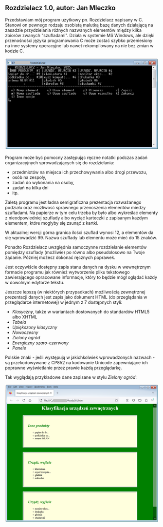 ## Rozdzielacz 1.0, autor: Jan Mleczko

Przedstawiam mój program uzytkowy pn. Rozdzielacz napisany w C. Stanowi on pewnego rodzaju osobistą malutką bazę danych działającą na zasadzie przydzielania różnych nazwanych elementów między kilka zbiorów zwanych "szufladami". Działa w systemie MS Windows, ale dzięki przenośności języka programowania C może zostać szybko przeniesiony na inne systemy operacyjne lub nawet rekompilowany na nie bez zmian w kodzie C.

![zrzut ekranu](https://github.com/Jan-Mleczko/Rozdzielacz-app/blob/main/zrz1.png?raw=true)

Program może być pomocny zastępując ręczne notatki podczas zadań organizacyjnych sprowadzających się do rozdzielania:

* przedmiotów na miejsca ich przechowywania albo drogi przewozu,
* osób na zespoły,
* zadań do wykonania na osoby,
* zadań na kilka dni
* itp.

Zaletą programu jest ładna semigraficzna prezentacja rozważanego podziału oraz możliwosć sprawnego przenoszenia elementów miedzy szufladami. Na papierze w tym celu trzeba by było albo wykreślać elementy z nieodpowiedniej szuflady albo wyciąć karteczki z zapisanym każdym elementem, które mogłyby się zsunąć z kartki.

W aktualnej wersji górna granica ilości szuflad wynosi 12, a elementów da się wprowadzić 99. Nazwa szuflady lub elementu może mieć do 15 znaków.

Ponadto Rozdzielacz uwzględnia samoczynne rozdzielanie elementów pomiędzy szuflady (możliwie) po równo albo pseudolosowo na Twoje żądanie. Później możesz dokonać ręcznych poprawek.

Jest oczywiście dostępny zapis stanu danych na dysku w wewnętrznym formacie programu jak również wytworzenie pliku tekstowego zawierającego opracowane informacje, który to będzie mógł oglądać każdy w dowolnym edytorze tekstu.

Jeszcze lepszą (w niektórych przypadkach) możliwością zewnętrznej prezentacji danych jest zapis jako dokument HTML (do przeglądania w przeglądarce internetowej) w jednym z 7 dostępnych styli:

* _Klasyczny_, także w wariantach dostowanych do standardów HTML5 albo XHTML
* _Tabela_
* _Upiększony klasyczny_
* _Nowoczesny_
* _Zielony ogród_
* _Energiczny szaro-czerwony_
* _Panele_

Polskie znaki - jeśli występują w jakichkolwiek wprowadzonych nazwach - są przekodowywane z CP852 na kodowanie Unicode zapewniające ich poprawne wyświetlanie przez prawie każdą przeglądarkę.

Tak wyglądają przykładowe dane zapisane w stylu _Zielony ogród_:

![zrzut ekranu](https://github.com/Jan-Mleczko/Rozdzielacz-app/blob/main/zrz2.png?raw=true)
